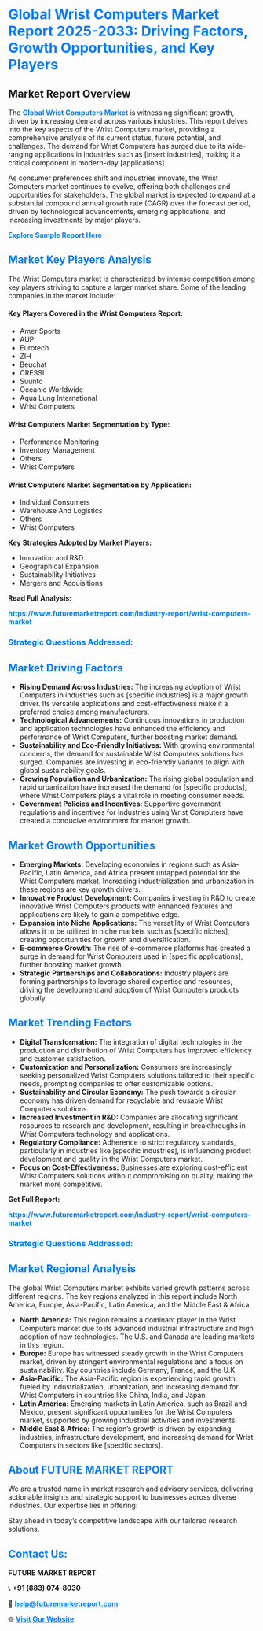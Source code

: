 <h1 style="color: #007BFF;">Global Wrist Computers Market Report 2025-2033: Driving Factors, Growth Opportunities, and Key Players</h1>

<section id="overview">
<h2>Market Report Overview</h2>
<p>The <a href="https://www.futuremarketreport.com/industry-report/wrist-computers-market" style="color: #007BFF; text-decoration: none;"><strong>Global Wrist Computers Market</strong></a> is witnessing significant growth, driven by increasing demand across various industries. This report delves into the key aspects of the Wrist Computers market, providing a comprehensive analysis of its current status, future potential, and challenges. The demand for Wrist Computers has surged due to its wide-ranging applications in industries such as [insert industries], making it a critical component in modern-day [applications].</p>
<p>As consumer preferences shift and industries innovate, the Wrist Computers market continues to evolve, offering both challenges and opportunities for stakeholders. The global market is expected to expand at a substantial compound annual growth rate (CAGR) over the forecast period, driven by technological advancements, emerging applications, and increasing investments by major players.</p>
</section>

<section id="overview">
<p><a href="https://www.futuremarketreport.com/request-sample/reportId=97099" style="color: #007BFF; text-decoration: none;"><strong>Explore Sample Report Here</strong></a></p>
</section>

<section id="key-players">
<h2 style="color: #007BFF;">Market Key Players Analysis</h2>
<p>The Wrist Computers market is characterized by intense competition among key players striving to capture a larger market share. Some of the leading companies in the market include:</p>
<h4>Key Players Covered in the Wrist Computers Report:</h4>
<ul><li>Amer Sports</li><li>AUP</li><li>Eurotech</li><li>ZIH</li><li>Beuchat</li><li>CRESSI</li><li>Suunto</li><li>Oceanic Worldwide</li><li>Aqua Lung International</li><li>Wrist Computers</li></ul>
<h4>Wrist Computers Market Segmentation by Type:</h4>
<ul><li>Performance Monitoring</li><li>Inventory Management</li><li>Others</li><li>Wrist Computers</li></ul>

<h4>Wrist Computers Market Segmentation by Application:</h4>
<ul><li>Individual Consumers</li><li>Warehouse And Logistics</li><li>Others</li><li>Wrist Computers</li></ul>
<p><strong>Key Strategies Adopted by Market Players:</strong></p>
<ul>
<li>Innovation and R&D</li>
<li>Geographical Expansion</li>
<li>Sustainability Initiatives</li>
<li>Mergers and Acquisitions</li>
</ul>
</section>

<section>
<p><strong>Read Full Analysis: </strong></p><a href="https://www.futuremarketreport.com/industry-report/wrist-computers-market" style="color: #007BFF; text-decoration: none;"><strong>https://www.futuremarketreport.com/industry-report/wrist-computers-market</strong></a>
<h3 style="color: #007BFF;">Strategic Questions Addressed:</h3>
</section>

<section id="driving-factors">
<h2 style="color: #007BFF;">Market Driving Factors</h2>
<ul>
<li><strong>Rising Demand Across Industries:</strong> The increasing adoption of Wrist Computers in industries such as [specific industries] is a major growth driver. Its versatile applications and cost-effectiveness make it a preferred choice among manufacturers.</li>
<li><strong>Technological Advancements:</strong> Continuous innovations in production and application technologies have enhanced the efficiency and performance of Wrist Computers, further boosting market demand.</li>
<li><strong>Sustainability and Eco-Friendly Initiatives:</strong> With growing environmental concerns, the demand for sustainable Wrist Computers solutions has surged. Companies are investing in eco-friendly variants to align with global sustainability goals.</li>
<li><strong>Growing Population and Urbanization:</strong> The rising global population and rapid urbanization have increased the demand for [specific products], where Wrist Computers plays a vital role in meeting consumer needs.</li>
<li><strong>Government Policies and Incentives:</strong> Supportive government regulations and incentives for industries using Wrist Computers have created a conducive environment for market growth.</li>
</ul>
</section>

<section id="growth-opportunities">
<h2 style="color: #007BFF;">Market Growth Opportunities</h2>
<ul>
<li><strong>Emerging Markets:</strong> Developing economies in regions such as Asia-Pacific, Latin America, and Africa present untapped potential for the Wrist Computers market. Increasing industrialization and urbanization in these regions are key growth drivers.</li>
<li><strong>Innovative Product Development:</strong> Companies investing in R&D to create innovative Wrist Computers products with enhanced features and applications are likely to gain a competitive edge.</li>
<li><strong>Expansion into Niche Applications:</strong> The versatility of Wrist Computers allows it to be utilized in niche markets such as [specific niches], creating opportunities for growth and diversification.</li>
<li><strong>E-commerce Growth:</strong> The rise of e-commerce platforms has created a surge in demand for Wrist Computers used in [specific applications], further boosting market growth.</li>
<li><strong>Strategic Partnerships and Collaborations:</strong> Industry players are forming partnerships to leverage shared expertise and resources, driving the development and adoption of Wrist Computers products globally.</li>
</ul>
</section>

<section id="trending-factors">
<h2 style="color: #007BFF;">Market Trending Factors</h2>
<ul>
<li><strong>Digital Transformation:</strong> The integration of digital technologies in the production and distribution of Wrist Computers has improved efficiency and customer satisfaction.</li>
<li><strong>Customization and Personalization:</strong> Consumers are increasingly seeking personalized Wrist Computers solutions tailored to their specific needs, prompting companies to offer customizable options.</li>
<li><strong>Sustainability and Circular Economy:</strong> The push towards a circular economy has driven demand for recyclable and reusable Wrist Computers solutions.</li>
<li><strong>Increased Investment in R&D:</strong> Companies are allocating significant resources to research and development, resulting in breakthroughs in Wrist Computers technology and applications.</li>
<li><strong>Regulatory Compliance:</strong> Adherence to strict regulatory standards, particularly in industries like [specific industries], is influencing product development and quality in the Wrist Computers market.</li>
<li><strong>Focus on Cost-Effectiveness:</strong> Businesses are exploring cost-efficient Wrist Computers solutions without compromising on quality, making the market more competitive.</li>
</ul>
</section>

<section>
<p><strong>Get Full Report: </strong></p><a href="https://www.futuremarketreport.com/industry-report/wrist-computers-market" style="color: #007BFF; text-decoration: none;"><strong>https://www.futuremarketreport.com/industry-report/wrist-computers-market</strong></a>
<h3 style="color: #007BFF;">Strategic Questions Addressed:</h3>
</section>


<section id="regional-analysis">
<h2 style="color: #007BFF;">Market Regional Analysis</h2>
<p>The global Wrist Computers market exhibits varied growth patterns across different regions. The key regions analyzed in this report include North America, Europe, Asia-Pacific, Latin America, and the Middle East & Africa:</p>
<ul>
<li><strong>North America:</strong> This region remains a dominant player in the Wrist Computers market due to its advanced industrial infrastructure and high adoption of new technologies. The U.S. and Canada are leading markets in this region.</li>
<li><strong>Europe:</strong> Europe has witnessed steady growth in the Wrist Computers market, driven by stringent environmental regulations and a focus on sustainability. Key countries include Germany, France, and the U.K.</li>
<li><strong>Asia-Pacific:</strong> The Asia-Pacific region is experiencing rapid growth, fueled by industrialization, urbanization, and increasing demand for Wrist Computers in countries like China, India, and Japan.</li>
<li><strong>Latin America:</strong> Emerging markets in Latin America, such as Brazil and Mexico, present significant opportunities for the Wrist Computers market, supported by growing industrial activities and investments.</li>
<li><strong>Middle East & Africa:</strong> The region’s growth is driven by expanding industries, infrastructure development, and increasing demand for Wrist Computers in sectors like [specific sectors].</li>
</ul>
</section>

<footer>
<h2 style="color: #007BFF;">About FUTURE MARKET REPORT</h2>
<p>We are a trusted name in market research and advisory services, delivering actionable insights and strategic support to businesses across diverse industries. Our expertise lies in offering:</p>

<p>Stay ahead in today’s competitive landscape with our tailored research solutions.</p>

<h2 style="color: #007BFF;">Contact Us:</h2>
<p><strong>FUTURE MARKET REPORT</strong></p>
<p>📞 <strong>+91 (883) 074-8030</strong></p>
<p>📧 <strong><a href="mailto:help@futuremarketreport.com" style="color: #007BFF;">help@futuremarketreport.com</a></strong></p>
<p>🌐 <strong><a href="https://www.futuremarketreport.com/" style="color: #007BFF;">Visit Our Website</a></strong></p>
</footer>